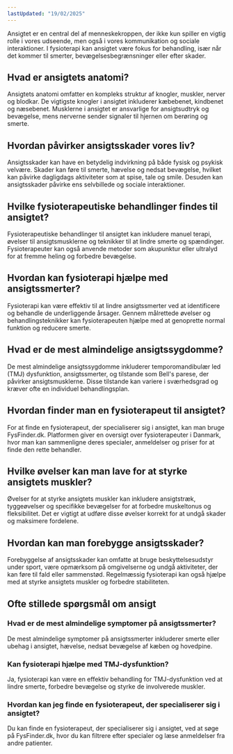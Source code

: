 ```yaml
---
lastUpdated: "19/02/2025"
---
```


Ansigtet er en central del af menneskekroppen, der ikke kun spiller en vigtig rolle i vores udseende, men også i vores kommunikation og sociale interaktioner. I fysioterapi kan ansigtet være fokus for behandling, især når det kommer til smerter, bevægelsesbegrænsninger eller efter skader.

## Hvad er ansigtets anatomi?

Ansigtets anatomi omfatter en kompleks struktur af knogler, muskler, nerver og blodkar. De vigtigste knogler i ansigtet inkluderer kæbebenet, kindbenet og næsebenet. Musklerne i ansigtet er ansvarlige for ansigtsudtryk og bevægelse, mens nerverne sender signaler til hjernen om berøring og smerte.

## Hvordan påvirker ansigtsskader vores liv?

Ansigtsskader kan have en betydelig indvirkning på både fysisk og psykisk velvære. Skader kan føre til smerte, hævelse og nedsat bevægelse, hvilket kan påvirke dagligdags aktiviteter som at spise, tale og smile. Desuden kan ansigtsskader påvirke ens selvbillede og sociale interaktioner.

## Hvilke fysioterapeutiske behandlinger findes til ansigtet?

Fysioterapeutiske behandlinger til ansigtet kan inkludere manuel terapi, øvelser til ansigtsmusklerne og teknikker til at lindre smerte og spændinger. Fysioterapeuter kan også anvende metoder som akupunktur eller ultralyd for at fremme heling og forbedre bevægelse.

## Hvordan kan fysioterapi hjælpe med ansigtssmerter?

Fysioterapi kan være effektiv til at lindre ansigtssmerter ved at identificere og behandle de underliggende årsager. Gennem målrettede øvelser og behandlingsteknikker kan fysioterapeuten hjælpe med at genoprette normal funktion og reducere smerte.

## Hvad er de mest almindelige ansigtssygdomme?

De mest almindelige ansigtssygdomme inkluderer temporomandibulær led (TMJ) dysfunktion, ansigtssmerter, og tilstande som Bell's parese, der påvirker ansigtsmusklerne. Disse tilstande kan variere i sværhedsgrad og kræver ofte en individuel behandlingsplan.

## Hvordan finder man en fysioterapeut til ansigtet?

For at finde en fysioterapeut, der specialiserer sig i ansigtet, kan man bruge FysFinder.dk. Platformen giver en oversigt over fysioterapeuter i Danmark, hvor man kan sammenligne deres specialer, anmeldelser og priser for at finde den rette behandler.

## Hvilke øvelser kan man lave for at styrke ansigtets muskler?

Øvelser for at styrke ansigtets muskler kan inkludere ansigtstræk, tyggeøvelser og specifikke bevægelser for at forbedre muskeltonus og fleksibilitet. Det er vigtigt at udføre disse øvelser korrekt for at undgå skader og maksimere fordelene.

## Hvordan kan man forebygge ansigtsskader?

Forebyggelse af ansigtsskader kan omfatte at bruge beskyttelsesudstyr under sport, være opmærksom på omgivelserne og undgå aktiviteter, der kan føre til fald eller sammenstød. Regelmæssig fysioterapi kan også hjælpe med at styrke ansigtets muskler og forbedre stabiliteten.

## Ofte stillede spørgsmål om ansigt

### Hvad er de mest almindelige symptomer på ansigtssmerter?

De mest almindelige symptomer på ansigtssmerter inkluderer smerte eller ubehag i ansigtet, hævelse, nedsat bevægelse af kæben og hovedpine.

### Kan fysioterapi hjælpe med TMJ-dysfunktion?

Ja, fysioterapi kan være en effektiv behandling for TMJ-dysfunktion ved at lindre smerte, forbedre bevægelse og styrke de involverede muskler.

### Hvordan kan jeg finde en fysioterapeut, der specialiserer sig i ansigtet?

Du kan finde en fysioterapeut, der specialiserer sig i ansigtet, ved at søge på FysFinder.dk, hvor du kan filtrere efter specialer og læse anmeldelser fra andre patienter.
